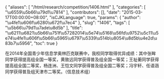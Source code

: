 {
    "aliases": [
        "/html/research/competition/1406.html"
    ],
    "categories": [
        "\u6559\u5b66\u79d1\u7814"
    ],
    "contributors": [],
    "date": "2015-03-17T00:00:00+08:00",
    "isCJKLanguage": true,
    "params": {
        "author": "\u4fe1\u606f\u6280\u672f\u7ec4"
    },
    "slug": "1406",
    "tags": [
        "\u5b66\u79d1\u7ade\u8d5b"
    ],
    "title": "\u6211\u6821\u5b66\u751f\u57282014\u5e74\u5168\u56fd\u9752\u5c11\u5e74\u4fe1\u606f\u5b66\u5965\u6797\u5339\u514b\u8054\u8d5b\u4e2d\u83b7\u5956",
    "toc": true
}

在2014年全国青少年信息学奥林匹克联赛中，我校同学取得优异成绩：其中张眸同学获得提高组全国一等奖，黄致远同学获得普及组全国一等奖；王祉蘅同学获得提高组全国二等奖，杨连洲、王恺文同学获得普及组全国二等奖；冯宇轩、任语涵同学获得普及组天津市二等奖。（信息技术组）


